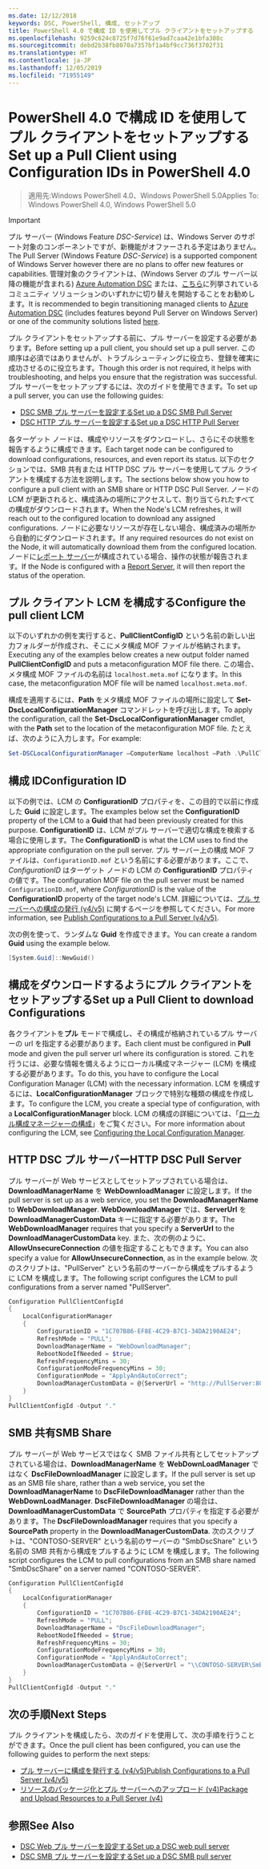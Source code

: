```yaml
---
ms.date: 12/12/2018
keywords: DSC, PowerShell, 構成, セットアップ
title: PowerShell 4.0 で構成 ID を使用してプル クライアントをセットアップする
ms.openlocfilehash: 9259c624c8725f7d76f61e9ad7caa42e1bfa308c
ms.sourcegitcommit: debd2b38fb8070a7357bf1a4bf9cc736f3702f31
ms.translationtype: HT
ms.contentlocale: ja-JP
ms.lasthandoff: 12/05/2019
ms.locfileid: "71955149"
---
```

# <a name="set-up-a-pull-client-using-configuration-ids-in-powershell-40"></a><span data-ttu-id="12799-103">PowerShell 4.0 で構成 ID を使用してプル クライアントをセットアップする</span><span class="sxs-lookup"><span data-stu-id="12799-103">Set up a Pull Client using Configuration IDs in PowerShell 4.0</span></span>

><span data-ttu-id="12799-104">適用先:Windows PowerShell 4.0、Windows PowerShell 5.0</span><span class="sxs-lookup"><span data-stu-id="12799-104">Applies To: Windows PowerShell 4.0, Windows PowerShell 5.0</span></span>

> [!IMPORTANT]
> <span data-ttu-id="12799-105">プル サーバー (Windows Feature *DSC-Service*) は、Windows Server のサポート対象のコンポーネントですが、新機能がオファーされる予定はありません。</span><span class="sxs-lookup"><span data-stu-id="12799-105">The Pull Server (Windows Feature *DSC-Service*) is a supported component of Windows Server however there are no plans to offer new features or capabilities.</span></span> <span data-ttu-id="12799-106">管理対象のクライアントは、(Windows Server のプル サーバー以降の機能が含まれる) [Azure Automation DSC](/azure/automation/automation-dsc-getting-started) または、[こちら](pullserver.md#community-solutions-for-pull-service)に列挙されているコミュニティ ソリューションのいずれかに切り替えを開始することをお勧めします。</span><span class="sxs-lookup"><span data-stu-id="12799-106">It is recommended to begin transitioning managed clients to [Azure Automation DSC](/azure/automation/automation-dsc-getting-started) (includes features beyond Pull Server on Windows Server) or one of the community solutions listed [here](pullserver.md#community-solutions-for-pull-service).</span></span>

<span data-ttu-id="12799-107">プル クライアントをセットアップする前に、プル サーバーを設定する必要があります。</span><span class="sxs-lookup"><span data-stu-id="12799-107">Before setting up a pull client, you should set up a pull server.</span></span> <span data-ttu-id="12799-108">この順序は必須ではありませんが、トラブルシューティングに役立ち、登録を確実に成功させるのに役立ちます。</span><span class="sxs-lookup"><span data-stu-id="12799-108">Though this order is not required, it helps with troubleshooting, and helps you ensure that the registration was successful.</span></span> <span data-ttu-id="12799-109">プル サーバーをセットアップするには、次のガイドを使用できます。</span><span class="sxs-lookup"><span data-stu-id="12799-109">To set up a pull server, you can use the following guides:</span></span>

- [<span data-ttu-id="12799-110">DSC SMB プル サーバーを設定する</span><span class="sxs-lookup"><span data-stu-id="12799-110">Set up a DSC SMB Pull Server</span></span>](pullServerSmb.md)
- [<span data-ttu-id="12799-111">DSC HTTP プル サーバーを設定する</span><span class="sxs-lookup"><span data-stu-id="12799-111">Set up a DSC HTTP Pull Server</span></span>](pullServer.md)

<span data-ttu-id="12799-112">各ターゲット ノードは、構成やリソースをダウンロードし、さらにその状態を報告するように構成できます。</span><span class="sxs-lookup"><span data-stu-id="12799-112">Each target node can be configured to download configurations, resources, and even report its status.</span></span> <span data-ttu-id="12799-113">以下のセクションでは、SMB 共有または HTTP DSC プル サーバーを使用してプル クライアントを構成する方法を説明します。</span><span class="sxs-lookup"><span data-stu-id="12799-113">The sections below show you how to configure a pull client with an SMB share or HTTP DSC Pull Server.</span></span> <span data-ttu-id="12799-114">ノードの LCM が更新されると、構成済みの場所にアクセスして、割り当てられたすべての構成がダウンロードされます。</span><span class="sxs-lookup"><span data-stu-id="12799-114">When the Node's LCM refreshes, it will reach out to the configured location to download any assigned configurations.</span></span> <span data-ttu-id="12799-115">ノードに必要なリソースが存在しない場合、構成済みの場所から自動的にダウンロードされます。</span><span class="sxs-lookup"><span data-stu-id="12799-115">If any required resources do not exist on the Node, it will automatically download them from the configured location.</span></span> <span data-ttu-id="12799-116">ノードに[レポート サーバー](reportServer.md)が構成されている場合、操作の状態が報告されます。</span><span class="sxs-lookup"><span data-stu-id="12799-116">If the Node is configured with a [Report Server](reportServer.md), it will then report the status of the operation.</span></span>

## <a name="configure-the-pull-client-lcm"></a><span data-ttu-id="12799-117">プル クライアント LCM を構成する</span><span class="sxs-lookup"><span data-stu-id="12799-117">Configure the pull client LCM</span></span>

<span data-ttu-id="12799-118">以下のいずれかの例を実行すると、**PullClientConfigID** という名前の新しい出力フォルダーが作成され、そこにメタ構成 MOF ファイルが格納されます。</span><span class="sxs-lookup"><span data-stu-id="12799-118">Executing any of the examples below creates a new output folder named **PullClientConfigID** and puts a metaconfiguration MOF file there.</span></span> <span data-ttu-id="12799-119">この場合、メタ構成 MOF ファイルの名前は `localhost.meta.mof` になります。</span><span class="sxs-lookup"><span data-stu-id="12799-119">In this case, the metaconfiguration MOF file will be named `localhost.meta.mof`.</span></span>

<span data-ttu-id="12799-120">構成を適用するには、**Path** をメタ構成 MOF ファイルの場所に設定して **Set-DscLocalConfigurationManager** コマンドレットを呼び出します。</span><span class="sxs-lookup"><span data-stu-id="12799-120">To apply the configuration, call the **Set-DscLocalConfigurationManager** cmdlet, with the **Path** set to the location of the metaconfiguration MOF file.</span></span> <span data-ttu-id="12799-121">たとえば、次のように入力します。</span><span class="sxs-lookup"><span data-stu-id="12799-121">For example:</span></span>

```powershell
Set-DSCLocalConfigurationManager –ComputerName localhost –Path .\PullClientConfigId –Verbose.
```

## <a name="configuration-id"></a><span data-ttu-id="12799-122">構成 ID</span><span class="sxs-lookup"><span data-stu-id="12799-122">Configuration ID</span></span>

<span data-ttu-id="12799-123">以下の例では、LCM の **ConfigurationID** プロパティを、この目的で以前に作成した **Guid** に設定します。</span><span class="sxs-lookup"><span data-stu-id="12799-123">The examples below set the **ConfigurationID** property of the LCM to a **Guid** that had been previously created for this purpose.</span></span> <span data-ttu-id="12799-124">**ConfigurationID** は、LCM がプル サーバーで適切な構成を検索する場合に使用します。</span><span class="sxs-lookup"><span data-stu-id="12799-124">The **ConfigurationID** is what the LCM uses to find the appropriate configuration on the pull server.</span></span> <span data-ttu-id="12799-125">プル サーバー上の構成 MOF ファイルは、`ConfigurationID.mof` という名前にする必要があります。ここで、*ConfigurationID* はターゲット ノードの LCM の **ConfigurationID** プロパティの値です。</span><span class="sxs-lookup"><span data-stu-id="12799-125">The configuration MOF file on the pull server must be named `ConfigurationID.mof`, where *ConfigurationID* is the value of the **ConfigurationID** property of the target node's LCM.</span></span> <span data-ttu-id="12799-126">詳細については、[プル サーバーへの構成の発行 (v4/v5)](publishConfigs.md) に関するページを参照してください。</span><span class="sxs-lookup"><span data-stu-id="12799-126">For more information, see [Publish Configurations to a Pull Server (v4/v5)](publishConfigs.md).</span></span>

<span data-ttu-id="12799-127">次の例を使って、ランダムな **Guid** を作成できます。</span><span class="sxs-lookup"><span data-stu-id="12799-127">You can create a random **Guid** using the example below.</span></span>

```powershell
[System.Guid]::NewGuid()
```

## <a name="set-up-a-pull-client-to-download-configurations"></a><span data-ttu-id="12799-128">構成をダウンロードするようにプル クライアントをセットアップする</span><span class="sxs-lookup"><span data-stu-id="12799-128">Set up a Pull Client to download Configurations</span></span>

<span data-ttu-id="12799-129">各クライアントを**プル** モードで構成し、その構成が格納されているプル サーバーの url を指定する必要があります。</span><span class="sxs-lookup"><span data-stu-id="12799-129">Each client must be configured in **Pull** mode and given the pull server url where its configuration is stored.</span></span> <span data-ttu-id="12799-130">これを行うには、必要な情報を備えるようにローカル構成マネージャー (LCM) を構成する必要があります。</span><span class="sxs-lookup"><span data-stu-id="12799-130">To do this, you have to configure the Local Configuration Manager (LCM) with the necessary information.</span></span> <span data-ttu-id="12799-131">LCM を構成するには、**LocalConfigurationManager** ブロックで特別な種類の構成を作成します。</span><span class="sxs-lookup"><span data-stu-id="12799-131">To configure the LCM, you create a special type of configuration, with a **LocalConfigurationManager** block.</span></span> <span data-ttu-id="12799-132">LCM の構成の詳細については、「[ローカル構成マネージャーの構成](../managing-nodes/metaConfig4.md)」をご覧ください。</span><span class="sxs-lookup"><span data-stu-id="12799-132">For more information about configuring the LCM, see [Configuring the Local Configuration Manager](../managing-nodes/metaConfig4.md).</span></span>

## <a name="http-dsc-pull-server"></a><span data-ttu-id="12799-133">HTTP DSC プル サーバー</span><span class="sxs-lookup"><span data-stu-id="12799-133">HTTP DSC Pull Server</span></span>

<span data-ttu-id="12799-134">プル サーバーが Web サービスとしてセットアップされている場合は、**DownloadManagerName** を **WebDownloadManager** に設定します。</span><span class="sxs-lookup"><span data-stu-id="12799-134">If the pull server is set up as a web service, you set the **DownloadManagerName** to **WebDownloadManager**.</span></span> <span data-ttu-id="12799-135">**WebDownloadManager** では、**ServerUrl** を **DownloadManagerCustomData** キーに指定する必要があります。</span><span class="sxs-lookup"><span data-stu-id="12799-135">The **WebDownloadManager** requires that you specify a **ServerUrl** to the **DownloadManagerCustomData** key.</span></span> <span data-ttu-id="12799-136">また、次の例のように、**AllowUnsecureConnection** の値を指定することもできます。</span><span class="sxs-lookup"><span data-stu-id="12799-136">You can also specify a value for **AllowUnsecureConnection**, as in the example below.</span></span> <span data-ttu-id="12799-137">次のスクリプトは、"PullServer" という名前のサーバーから構成をプルするように LCM を構成します。</span><span class="sxs-lookup"><span data-stu-id="12799-137">The following script configures the LCM to pull configurations from a server named "PullServer".</span></span>

```powershell
Configuration PullClientConfigId
{
    LocalConfigurationManager
    {
        ConfigurationID = "1C707B86-EF8E-4C29-B7C1-34DA2190AE24";
        RefreshMode = "PULL";
        DownloadManagerName = "WebDownloadManager";
        RebootNodeIfNeeded = $true;
        RefreshFrequencyMins = 30;
        ConfigurationModeFrequencyMins = 30;
        ConfigurationMode = "ApplyAndAutoCorrect";
        DownloadManagerCustomData = @{ServerUrl = "http://PullServer:8080/PSDSCPullServer/PSDSCPullServer.svc"; AllowUnsecureConnection = "TRUE"}
    }
}
PullClientConfigId -Output "."
```

## <a name="smb-share"></a><span data-ttu-id="12799-138">SMB 共有</span><span class="sxs-lookup"><span data-stu-id="12799-138">SMB Share</span></span>

<span data-ttu-id="12799-139">プル サーバーが Web サービスではなく SMB ファイル共有としてセットアップされている場合は、**DownloadManagerName** を **WebDownLoadManager** ではなく **DscFileDownloadManager** に設定します。</span><span class="sxs-lookup"><span data-stu-id="12799-139">If the pull server is set up as an SMB file share, rather than a web service, you set the **DownloadManagerName** to **DscFileDownloadManager** rather than the **WebDownLoadManager**.</span></span> <span data-ttu-id="12799-140">**DscFileDownloadManager** の場合は、**DownloadManagerCustomData** で **SourcePath** プロパティを指定する必要があります。</span><span class="sxs-lookup"><span data-stu-id="12799-140">The **DscFileDownloadManager** requires that you specify a **SourcePath** property in the **DownloadManagerCustomData**.</span></span> <span data-ttu-id="12799-141">次のスクリプトは、"CONTOSO-SERVER" という名前のサーバーの "SmbDscShare" という名前の SMB 共有から構成をプルするように LCM を構成します。</span><span class="sxs-lookup"><span data-stu-id="12799-141">The following script configures the LCM to pull configurations from an SMB share named "SmbDscShare" on a server named "CONTOSO-SERVER".</span></span>

```powershell
Configuration PullClientConfigId
{
    LocalConfigurationManager
    {
        ConfigurationID = "1C707B86-EF8E-4C29-B7C1-34DA2190AE24";
        RefreshMode = "PULL";
        DownloadManagerName = "DscFileDownloadManager";
        RebootNodeIfNeeded = $true;
        RefreshFrequencyMins = 30;
        ConfigurationModeFrequencyMins = 30;
        ConfigurationMode = "ApplyAndAutoCorrect";
        DownloadManagerCustomData = @{ServerUrl = "\\CONTOSO-SERVER\SmbDscShare"}
    }
}
PullClientConfigId -Output "."
```

## <a name="next-steps"></a><span data-ttu-id="12799-142">次の手順</span><span class="sxs-lookup"><span data-stu-id="12799-142">Next Steps</span></span>

<span data-ttu-id="12799-143">プル クライアントを構成したら、次のガイドを使用して、次の手順を行うことができます。</span><span class="sxs-lookup"><span data-stu-id="12799-143">Once the pull client has been configured, you can use the following guides to perform the next steps:</span></span>

- [<span data-ttu-id="12799-144">プル サーバーに構成を発行する (v4/v5)</span><span class="sxs-lookup"><span data-stu-id="12799-144">Publish Configurations to a Pull Server (v4/v5)</span></span>](publishConfigs.md)
- [<span data-ttu-id="12799-145">リソースのパッケージ化とプル サーバーへのアップロード (v4)</span><span class="sxs-lookup"><span data-stu-id="12799-145">Package and Upload Resources to a Pull Server (v4)</span></span>](package-upload-resources.md)

## <a name="see-also"></a><span data-ttu-id="12799-146">参照</span><span class="sxs-lookup"><span data-stu-id="12799-146">See Also</span></span>

- [<span data-ttu-id="12799-147">DSC Web プル サーバーを設定する</span><span class="sxs-lookup"><span data-stu-id="12799-147">Set up a DSC web pull server</span></span>](pullServer.md)
- [<span data-ttu-id="12799-148">DSC SMB プル サーバーを設定する</span><span class="sxs-lookup"><span data-stu-id="12799-148">Set up a DSC SMB pull server</span></span>](pullServerSMB.md)
